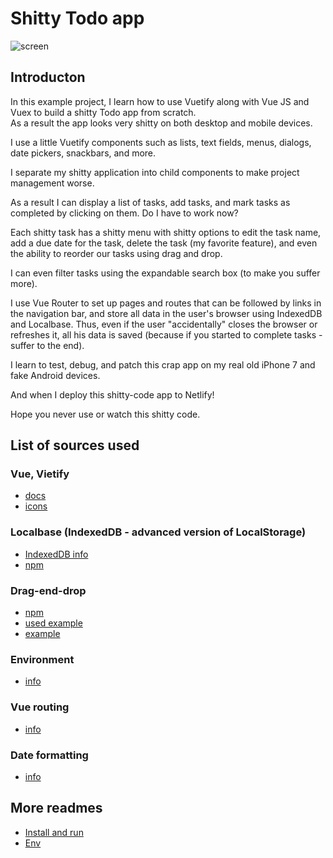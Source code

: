 # Shitty Todo app
![screen](https://github.com/p12s/vue-todo/blob/main/vue-todo-iphone.jpg?raw=true)  

## Introducton
In this example project, I learn how to use Vuetify along with Vue JS and Vuex to build a shitty Todo app from scratch.  
As a result the app looks very shitty on both desktop and mobile devices.  
    
I use a little Vuetify components such as lists, text fields, menus, dialogs, date pickers, snackbars, and more.  
  
I separate my shitty application into child components to make project management worse.  
    
As a result I can display a list of tasks, add tasks, and mark tasks as completed by clicking on them. Do I have to work now?  
  
Each shitty task has a shitty menu with shitty options to edit the task name, add a due date for the task, delete the task (my favorite feature), and even the ability to reorder our tasks using drag and drop.
  
I can even filter tasks using the expandable search box (to make you suffer more).
  
I use Vue Router to set up pages and routes that can be followed by links in the navigation bar, and store all data in the user's browser using IndexedDB and Localbase. Thus, even if the user "accidentally" closes the browser or refreshes it, all his data is saved (because if you started to complete tasks - suffer to the end).
  
I learn to test, debug, and patch this crap app on my real old iPhone 7 and fake Android devices.  
  
And when I deploy this shitty-code app to Netlify!  
  
Hope you never use or watch this shitty code.  
  
## List of sources used
  
### Vue, Vietify
- [docs](https://vuetifyjs.com/en/api/v-navigation-drawer/#props)
- [icons](https://materialdesignicons.com)

### Localbase (IndexedDB - advanced version of LocalStorage)
- [IndexedDB info](https://learn.javascript.ru/indexeddb)
- [npm](https://github.com/dannyconnell/localbase#disable-the-gorgeous-logs)

### Drag-end-drop
- [npm](https://github.com/SortableJS/Vue.Draggable)
- [used example](https://github.com/SortableJS/Vue.Draggable/blob/master/example/components/handle.vue)
- [example](https://sortablejs.github.io/Vue.Draggable/#/handle)

### Environment
- [info](https://cli.vuejs.org/guide/mode-and-env.html#modes)

### Vue routing
- [info](https://v3.router.vuejs.org/guide/advanced/navigation-guards.html#global-before-guards)

### Date formatting
- [info](https://date-fns.org/v2.28.0/docs/format)

## More readmes
- [Install and run](install-and-run.md)
- [Env](env.md)
